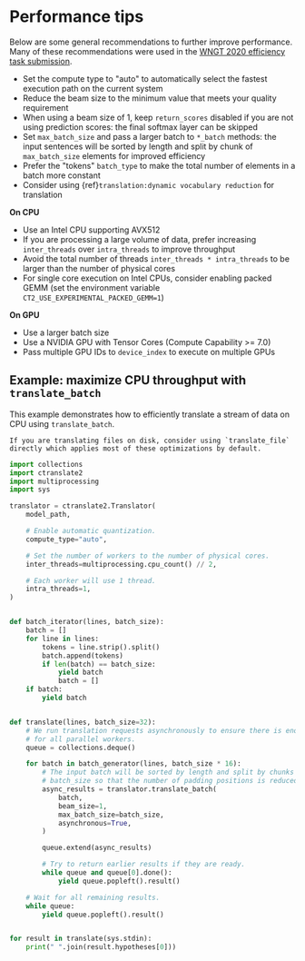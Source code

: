 # Performance tips

Below are some general recommendations to further improve performance. Many of these recommendations were used in the [WNGT 2020 efficiency task submission](https://github.com/OpenNMT/CTranslate2/tree/master/examples/wngt2020).

* Set the compute type to "auto" to automatically select the fastest execution path on the current system
* Reduce the beam size to the minimum value that meets your quality requirement
* When using a beam size of 1, keep `return_scores` disabled if you are not using prediction scores: the final softmax layer can be skipped
* Set `max_batch_size` and pass a larger batch to `*_batch` methods: the input sentences will be sorted by length and split by chunk of `max_batch_size` elements for improved efficiency
* Prefer the "tokens" `batch_type` to make the total number of elements in a batch more constant
* Consider using {ref}`translation:dynamic vocabulary reduction` for translation

**On CPU**

* Use an Intel CPU supporting AVX512
* If you are processing a large volume of data, prefer increasing `inter_threads` over `intra_threads` to improve throughput
* Avoid the total number of threads `inter_threads * intra_threads` to be larger than the number of physical cores
* For single core execution on Intel CPUs, consider enabling packed GEMM (set the environment variable `CT2_USE_EXPERIMENTAL_PACKED_GEMM=1`)

**On GPU**

* Use a larger batch size
* Use a NVIDIA GPU with Tensor Cores (Compute Capability >= 7.0)
* Pass multiple GPU IDs to `device_index` to execute on multiple GPUs

## Example: maximize CPU throughput with `translate_batch`

This example demonstrates how to efficiently translate a stream of data on CPU using `translate_batch`.

```{note}
If you are translating files on disk, consider using `translate_file` directly which applies most of these optimizations by default.
```

```python
import collections
import ctranslate2
import multiprocessing
import sys

translator = ctranslate2.Translator(
    model_path,

    # Enable automatic quantization.
    compute_type="auto",

    # Set the number of workers to the number of physical cores.
    inter_threads=multiprocessing.cpu_count() // 2,

    # Each worker will use 1 thread.
    intra_threads=1,
)


def batch_iterator(lines, batch_size):
    batch = []
    for line in lines:
        tokens = line.strip().split()
        batch.append(tokens)
        if len(batch) == batch_size:
            yield batch
            batch = []
    if batch:
        yield batch


def translate(lines, batch_size=32):
    # We run translation requests asynchronously to ensure there is enough work
    # for all parallel workers.
    queue = collections.deque()

    for batch in batch_generator(lines, batch_size * 16):
        # The input batch will be sorted by length and split by chunks of size
        # batch_size so that the number of padding positions is reduced.
        async_results = translator.translate_batch(
            batch,
            beam_size=1,
            max_batch_size=batch_size,
            asynchronous=True,
        )

        queue.extend(async_results)

        # Try to return earlier results if they are ready.
        while queue and queue[0].done():
            yield queue.popleft().result()

    # Wait for all remaining results.
    while queue:
        yield queue.popleft().result()


for result in translate(sys.stdin):
    print(" ".join(result.hypotheses[0]))
```
